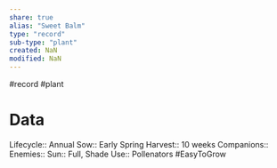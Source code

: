 ```yaml
---
share: true
alias: "Sweet Balm"
type: "record"
sub-type: "plant"
created: NaN 
modified: NaN
---
```

#record #plant
# Data
Lifecycle:: Annual
Sow:: Early Spring
Harvest:: 10 weeks
Companions:: 
Enemies:: 
Sun:: Full, Shade
Use:: Pollenators
#EasyToGrow 